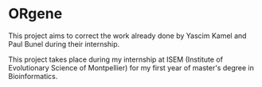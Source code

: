 # ORgene
This project aims to correct the work already done by Yascim Kamel and Paul Bunel during their internship.

This project takes place during my internship at ISEM (Institute of Evolutionary Science of Montpellier) for my first year of master's degree in Bioinformatics.
